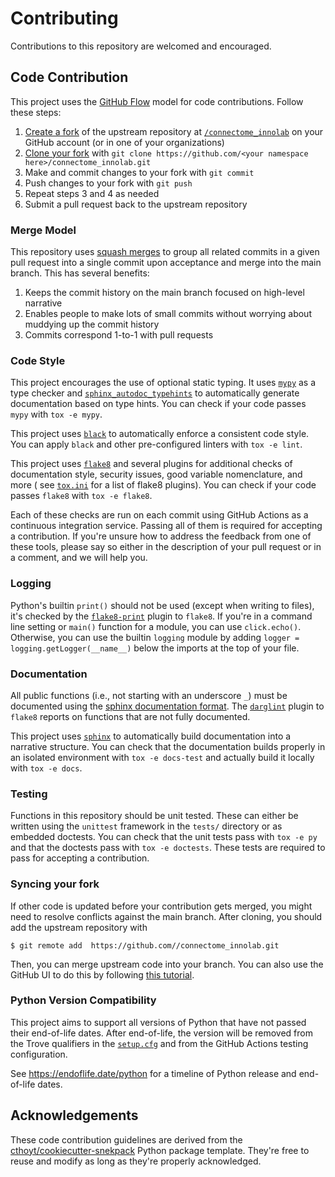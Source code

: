 # Contributing

Contributions to this repository are welcomed and encouraged.

## Code Contribution

This project uses the [GitHub Flow](https://guides.github.com/introduction/flow)
model for code contributions. Follow these steps:

1. [Create a fork](https://help.github.com/articles/fork-a-repo) of the upstream
   repository at [`/connectome_innolab`](https://github.com//connectome_innolab)
   on your GitHub account (or in one of your organizations)
2. [Clone your fork](https://docs.github.com/en/repositories/creating-and-managing-repositories/cloning-a-repository)
   with `git clone https://github.com/<your namespace here>/connectome_innolab.git`
3. Make and commit changes to your fork with `git commit`
4. Push changes to your fork with `git push`
5. Repeat steps 3 and 4 as needed
6. Submit a pull request back to the upstream repository

### Merge Model

This repository uses [squash merges](https://docs.github.com/en/github/collaborating-with-pull-requests/incorporating-changes-from-a-pull-request/about-pull-request-merges#squash-and-merge-your-pull-request-commits)
to group all related commits in a given pull request into a single commit upon
acceptance and merge into the main branch. This has several benefits:

1. Keeps the commit history on the main branch focused on high-level narrative
2. Enables people to make lots of small commits without worrying about muddying
   up the commit history
3. Commits correspond 1-to-1 with pull requests

### Code Style

This project encourages the use of optional static typing. It
uses [`mypy`](http://mypy-lang.org/) as a type checker
and [`sphinx_autodoc_typehints`](https://github.com/agronholm/sphinx-autodoc-typehints)
to automatically generate documentation based on type hints. You can check if
your code passes `mypy` with `tox -e mypy`.

This project uses [`black`](https://github.com/psf/black) to automatically
enforce a consistent code style. You can apply `black` and other pre-configured
linters with `tox -e lint`.

This project uses [`flake8`](https://flake8.pycqa.org) and several plugins for
additional checks of documentation style, security issues, good variable
nomenclature, and more (
see [`tox.ini`](tox.ini) for a list of flake8 plugins). You can check if your
code passes `flake8` with `tox -e flake8`.

Each of these checks are run on each commit using GitHub Actions as a continuous
integration service. Passing all of them is required for accepting a
contribution. If you're unsure how to address the feedback from one of these
tools, please say so either in the description of your pull request or in a
comment, and we will help you.

### Logging

Python's builtin `print()` should not be used (except when writing to files),
it's checked by the
[`flake8-print`](https://github.com/jbkahn/flake8-print) plugin to `flake8`. If
you're in a command line setting or `main()` function for a module, you can use
`click.echo()`. Otherwise, you can use the builtin `logging` module by adding
`logger = logging.getLogger(__name__)` below the imports at the top of your
file.

### Documentation

All public functions (i.e., not starting with an underscore `_`) must be
documented using the [sphinx documentation format](https://sphinx-rtd-tutorial.readthedocs.io/en/latest/docstrings.html#the-sphinx-docstring-format).
The [`darglint`](https://github.com/terrencepreilly/darglint) plugin to `flake8`
reports on functions that are not fully documented.

This project uses [`sphinx`](https://www.sphinx-doc.org) to automatically build
documentation into a narrative structure. You can check that the documentation
builds properly in an isolated environment with `tox -e docs-test` and actually
build it locally with `tox -e docs`.

### Testing

Functions in this repository should be unit tested. These can either be written
using the `unittest` framework in the `tests/` directory or as embedded
doctests. You can check that the unit tests pass with `tox -e py` and that the
doctests pass with `tox -e doctests`. These tests are required to pass for
accepting a contribution.

### Syncing your fork

If other code is updated before your contribution gets merged, you might need to
resolve conflicts against the main branch. After cloning, you should add the
upstream repository with

```shell
$ git remote add  https://github.com//connectome_innolab.git
```

Then, you can merge upstream code into your branch. You can also use the GitHub
UI to do this by following [this tutorial](https://docs.github.com/en/github/collaborating-with-pull-requests/working-with-forks/syncing-a-fork).

### Python Version Compatibility

This project aims to support all versions of Python that have not passed their
end-of-life dates. After end-of-life, the version will be removed from the Trove
qualifiers in the [`setup.cfg`](setup.cfg) and from the GitHub Actions testing
configuration.

See https://endoflife.date/python for a timeline of Python release and
end-of-life dates.

## Acknowledgements 

These code contribution guidelines are derived from the [cthoyt/cookiecutter-snekpack](https://github.com/cthoyt/cookiecutter-snekpack)
Python package template. They're free to reuse and modify as long as they're properly acknowledged.
